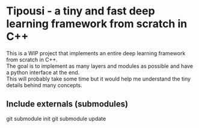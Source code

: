 # Tipousi - a tiny and fast deep learning framework from scratch in C++

This is a WIP project that implements an entire deep learning framework from scratch in C++.</br>
The goal is to implement as many layers and modules as possible and have a python interface at the end.</br>
This will probably take some time but it would help me understand the tiny details behind many concepts. 


## Include externals (submodules)
git submodule init
git submodule update
